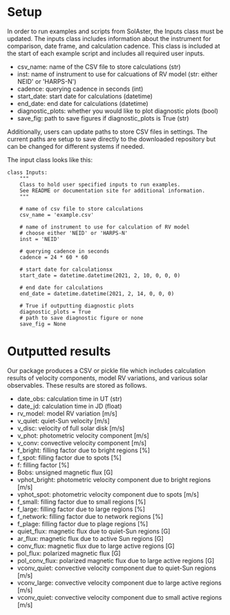 # Setup

In order to run examples and scripts from SolAster, the Inputs class must be updated. The inputs
class includes information about the instrument for comparison, date frame, and calculation cadence. This class
is included at the start of each example script and includes all required user inputs.  

* csv_name: name of the CSV file to store calculations (str)  
* inst: name of instrument to use for calcuations of RV model (str: either NEID' or 'HARPS-N')  
* cadence: querying cadence in seconds (int)  
* start_date: start date for calculations (datetime)  
* end_date: end date for calculations (datetime)  
* diagnostic_plots: whether you would like to plot diagnostic plots (bool)  
* save_fig: path to save figures if diagnostic_plots is True (str)  

Additionally, users can update paths to store CSV files in settings. The current paths are setup to save directly to the downloaded repository but can be changed for different systems if needed.  

The input class looks like this:  
```
class Inputs:
    """
    Class to hold user specified inputs to run examples.
    See README or documentation site for additional information.
    """

    # name of csv file to store calculations
    csv_name = 'example.csv'

    # name of instrument to use for calculation of RV model
    # choose either 'NEID' or 'HARPS-N'
    inst = 'NEID'

    # querying cadence in seconds
    cadence = 24 * 60 * 60

    # start date for calculationsx
    start_date = datetime.datetime(2021, 2, 10, 0, 0, 0)

    # end date for calculations
    end_date = datetime.datetime(2021, 2, 14, 0, 0, 0)

    # True if outputting diagnostic plots
    diagnostic_plots = True
    # path to save diagnostic figure or none
    save_fig = None
```  

# Outputted results

Our package produces a CSV or pickle file which includes calculation results of velocity components, model RV variations, and 
various solar observables. These results are stored as follows.

* date_obs: calculation time in UT (str)  
* date_jd: calculation time in JD (float)  
* rv_model: model RV variation [m/s]  
* v_quiet: quiet-Sun velocity [m/s]  
* v_disc: velocity of full solar disk [m/s]  
* v_phot: photometric velocity component [m/s]  
* v_conv: convective velocity component [m/s]  
* f_bright: filling factor due to bright regions [%]  
* f_spot: filling factor due to spots [%]  
* f: filling factor [%]  
* Bobs: unsigned magnetic flux [G]  
* vphot_bright: photometric velocity component due to bright regions [m/s]  
* vphot_spot: photometric velocity component due to spots [m/s]  
* f_small: filling factor due to small regions [%]  
* f_large: filling factor due to large regions [%]  
* f_network: filling factor due to network regions [%]  
* f_plage: filling factor due to plage regions [%]  
* quiet_flux: magnetic flux due to quiet-Sun regions [G]  
* ar_flux: magnetic flux due to active Sun regions [G]  
* conv_flux: magnetic flux due to large active regions [G]  
* pol_flux: polarized magnetic flux [G]  
* pol_conv_flux: polarized magnetic flux due to large active regions [G]  
* vconv_quiet: convective velocity component due to quiet-Sun regions [m/s]  
* vconv_large: convective velocity component due to large active regions [m/s]  
* vconv_quiet: convective velocity component due to small active regions [m/s]  

